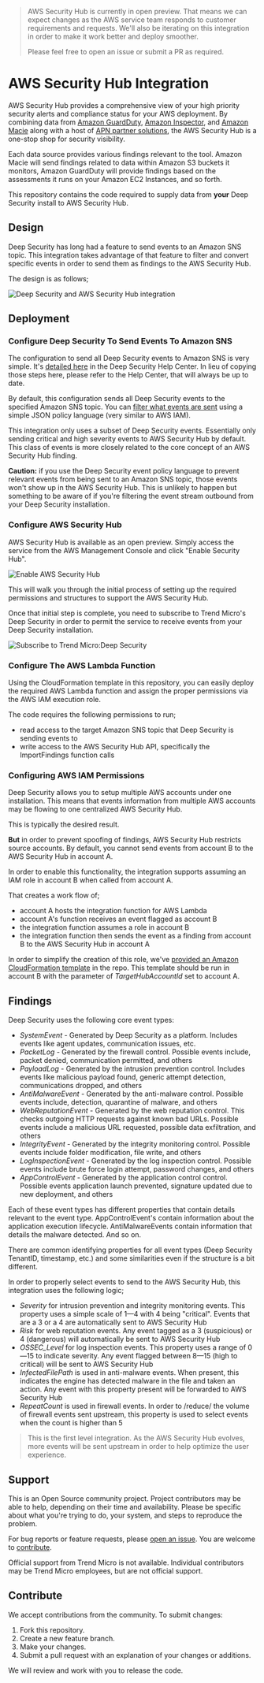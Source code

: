 > AWS Security Hub is currently in open preview. That means we can expect changes as the AWS service team responds to customer requirements and requests. We'll also be iterating on this integration in order to make it work better and deploy smoother.
>
> Please feel free to open an issue or submit a PR as required.

# AWS Security Hub Integration

AWS Security Hub provides a comprehensive view of your high priority security alerts and compliance status for your AWS deployment. By combining data from [Amazon GuardDuty](https://aws.amazon.com/guardduty/), [Amazon Inspector](https://aws.amazon.com/inspector/), and [Amazon Macie](https://aws.amazon.com/macie/) along with a host of [APN partner solutions](https://aws.amazon.com/security/partner-solutions/), the AWS Security Hub is a one-stop shop for security visibility.

Each data source provides various findings relevant to the tool. Amazon Macie will send findings related to data within Amazon S3 buckets it monitors, Amazon GuardDuty will provide findings based on the assessments it runs on your Amazon EC2 Instances, and so forth.

This repository contains the code required to supply data from **your** Deep Security install to AWS Security Hub.

## Design

Deep Security has long had a feature to send events to an Amazon SNS topic. This integration takes advantage of that feature to filter and convert specific events in order to send them as findings to the AWS Security Hub.

The design is as follows;

![Deep Security and AWS Security Hub integration](docs/ds-ash-integration-design.jpg)


## Deployment

### Configure Deep Security To Send Events To Amazon SNS

The configuration to send all Deep Security events to Amazon SNS is very simple. It's [detailed here](https://help.deepsecurity.trendmicro.com/sns.html) in the Deep Security Help Center. In lieu of copying those steps here, please refer to the Help Center, that will always be up to date.

By default, this configuration sends all Deep Security events to the specified Amazon SNS topic. You can [filter what events are sent](https://help.deepsecurity.trendmicro.com/Events-Alerts/sns-json-config.html?Highlight=sns) using a simple JSON policy language (very similar to AWS IAM).

This integration only uses a subset of Deep Security events. Essentially only sending critical and high severity events to AWS Security Hub by default. This class of events is more closely related to the core concept of an AWS Security Hub finding.

**Caution:** if you use the Deep Security event policy language to prevent relevant events from being sent to an Amazon SNS topic, those events won't show up in the AWS Security Hub. This is unlikely to happen but something to be aware of if you're filtering the event stream outbound from your Deep Security installation.

### Configure AWS Security Hub

AWS Security Hub is available as an open preview. Simply access the service from the AWS Management Console and click "Enable Security Hub".

![Enable AWS Security Hub](docs/enable-security-hub.png)

This will walk you through the initial process of setting up the required permissions and structures to support the AWS Security Hub. 

Once that initial step is complete, you need to subscribe to Trend Micro's Deep Security in order to permit the service to receive events from your Deep Security installation.

![Subscribe to Trend Micro:Deep Security](docs/subscribe-to-deep-security.png)

### Configure The AWS Lambda Function

Using the CloudFormation template in this repository, you can easily deploy the required AWS Lambda function and assign the proper permissions via the AWS IAM execution role.

The code requires the following permissions to run;

- read access to the target Amazon SNS topic that Deep Security is sending events to
- write access to the AWS Security Hub API, specifically the ImportFindings function calls

### Configuring AWS IAM Permissions

Deep Security allows you to setup multiple AWS accounts under one installation. This means that events information from multiple AWS accounts may be flowing to one centralized AWS Security Hub.

This is typically the desired result.

**But** in order to prevent spoofing of findings, AWS Security Hub restricts source accounts. By default, you cannot send events from account B to the AWS Security Hub in account A.

In order to enable this functionality, the integration supports assuming an IAM role in account B when called from account A.

That creates a work flow of;

- account A hosts the integration function for AWS Lambda
- account A's function receives an event flagged as account B
- the integration function assumes a role in account B
- the integration function then sends the event as a finding from account B to the AWS Security Hub in account A

In order to simplify the creation of this role, we've [provided an Amazon CloudFormation template](cf-deep-security-aff-forward-to-aws-security-hub.yaml) in the repo. This template should be run in account B with the parameter of *TargetHubAccountId* set to account A.

## Findings

Deep Security uses the following core event types:

- *SystemEvent* - Generated by Deep Security as a platform. Includes events like agent updates, communication issues, etc.
- *PacketLog* - Generated by the firewall control. Possible events include, packet denied, communication permitted, and others
- *PayloadLog* - Generated by the intrusion prevention control. Includes events like malicious payload found, generic attempt detection, communications dropped, and others
- *AntiMalwareEvent* - Generated by the anti-malware control. Possible events include, detection, quarantine of malware, and others
- *WebReputationEvent* - Generated by the web reputation control. This checks outgoing HTTP requests against known bad URLs. Possible events include a malicious URL requested, possible data exfiltration, and others
- *IntegrityEvent* - Generated by the integrity monitoring control. Possible events include folder modification, file write, and others
- *LogInspectionEvent* - Generated by the log inspection control. Possible events include brute force login attempt, password changes, and others
- *AppControlEvent* - Generated by the application control control. Possible events application launch prevented, signature updated due to new deployment, and others

Each of these event types has different properties that contain details relevant to the event type. AppControlEvent's contain information about the application execution lifecycle. AntiMalwareEvents contain information that details the malware detected. And so on.

There are common identifying properties for all event types (Deep Security TenantID, timestamp, etc.) and some similarities even if the structure is a bit different.

In order to properly select events to send to the AWS Security Hub, this integration uses the following logic;

- *Severity* for intrusion prevention and integrity monitoring events. This property uses a simple scale of 1—4 with 4 being "critical". Events that are a 3 or a 4 are automatically sent to AWS Security Hub
- *Risk* for web reputation events. Any event tagged as a 3 (suspicious) or 4 (dangerous) will automatically be sent to AWS Security Hub
- *OSSEC_Level* for log inspection events. This property uses a range of 0—15 to indicate severity. Any event flagged between 8—15 (high to critical) will be sent to AWS Security Hub
- *InfectedFilePath* is used in anti-malware events. When present, this indicates the engine has detected malware in the file and taken an action. Any event with this property present will be forwarded to AWS Security Hub
- *RepeatCount* is used in firewall events. In order to /reduce/ the volume of firewall events sent upstream, this property is used to select events when the count is higher than 5

> This is the first level integration. As the AWS Security Hub evolves, more events will be sent upstream in order to help optimize the user experience.

## Support

This is an Open Source community project. Project contributors may be able to help, 
depending on their time and availability. Please be specific about what you're 
trying to do, your system, and steps to reproduce the problem.

For bug reports or feature requests, please 
[open an issue](https://github.com/deep-security/serverless-kms-grants/issues). 
You are welcome to [contribute](#contribute).

Official support from Trend Micro is not available. Individual contributors may be 
Trend Micro employees, but are not official support.

## Contribute

We accept contributions from the community. To submit changes:

1. Fork this repository.
1. Create a new feature branch.
1. Make your changes.
1. Submit a pull request with an explanation of your changes or additions.

We will review and work with you to release the code.